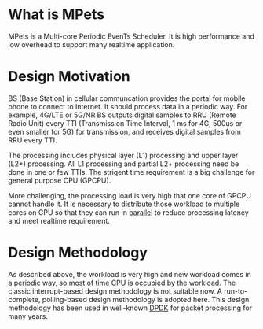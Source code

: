 # What is MPets
MPets is a Multi-core Periodic EvenTs Scheduler. It is high performance and low overhead to support many realtime application.

# Design Motivation
BS (Base Station) in cellular communcation provides the portal for mobile phone to connect to Internet. It should process data in a periodic way. For example, 4G/LTE or 5G/NR BS outputs digital samples to RRU (Remote Radio Unit) every TTI (Transmission Time Interval, 1 ms for 4G, 500us or even smaller for 5G) for transmission, and receives digital samples from RRU every TTI. 

The processing includes physical layer (L1) processing and upper layer (L2+) processing. All L1 processing and partial L2+ processing need be done in one or few TTIs. The strigent time requirement is a big challenge for general purpose CPU (GPCPU). 

More challenging, the processing load is very high that one core of GPCPU cannot handle it. It is necessary to distribute those workload to multiple cores on CPU so that they can run in [parallel](https://en.wikipedia.org/wiki/Parallel_computing) to reduce processing latency and meet realtime requirement.

# Design Methodology
As described above, the workload is very high and new workload comes in a periodic way, so most of time CPU is occupied by the workload. The classic interrupt-based design methodology is not suitable now. A run-to-complete, polling-based design methodology is adopted here. This design methodology has been used in well-known [DPDK](https://www.dpdk.org/) for packet processing for many years.

